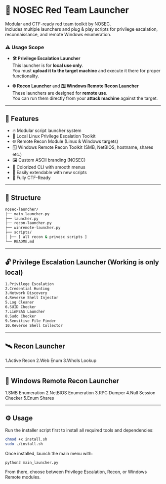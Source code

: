 # 🧠 NOSEC Red Team Launcher

Modular and CTF-ready red team toolkit by NOSEC.  
Includes multiple launchers and plug & play scripts for privilege escalation, reconnaissance, and remote Windows enumeration.

### ⚠️ Usage Scope

- **🛠 Privilege Escalation Launcher**  
  This launcher is for **local use only**.  
  You must **upload it to the target machine** and execute it there for proper functionality.

- **🌐 Recon Launcher** and **🪟 Windows Remote Recon Launcher**  
  These launchers are designed for **remote use**.  
  You can run them directly from your **attack machine** against the target.

---

## 🚀 Features

- 🔥 Modular script launcher system
- 🎯 Local Linux Privilege Escalation Toolkit
- 🌐 Remote Recon Module (Linux & Windows targets)
- 🪟 Windows Remote Recon Toolkit (SMB, NetBIOS, hostname, shares etc.)
- 🖼️ Custom ASCII branding (NOSEC)
- 🎨 Colorized CLI with smooth menus
- 🧩 Easily extendable with new scripts
- 🧠 Fully CTF-Ready

---

## 📁 Structure
```bash
nosec-launcher/
├── main_launcher.py
├── launcher.py
├── recon-launcher.py
├── winremote-launcher.py
├── scripts/
│ ├── [ all recon & privesc scripts ]
└── README.md
```
---

## 🔓 Privilege Escalation Launcher (Working is only local)
```bash
1.Privilege Escalation
2.Credential Hunting
3.Network Discovery
4.Reverse Shell Injector
5.Log Cleaner
6.SUID Checker
7.LinPEAS Launcher
8.Sudo Checker
9.Sensitive File Finder
10.Reverse Shell Collector
```
---

## 🛰️ Recon Launcher

1.Active Recon
2.Web Enum
3.WhoIs Lookup

---

## 🧠 Windows Remote Recon Launcher

1.SMB Enumeration
2.NetBIOS Enumeration
3.RPC Dumper
4.Null Session Checker
5.Enum Shares

---

## ⚙️ Usage

Run the installer script first to install all required tools and dependencies:

```bash
chmod +x install.sh
sudo ./install.sh
```

Once installed, launch the main menu with:

```bash
python3 main_launcher.py
```

From there, choose between Privilege Escalation, Recon, or Windows Remote modules.





